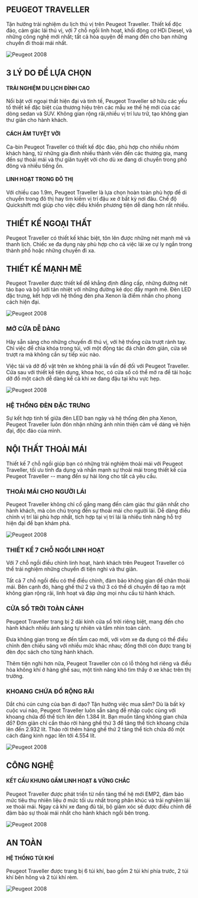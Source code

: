 ## PEUGEOT TRAVELLER

Tận hưởng trải nghiệm du lịch thú vị trên Peugeot Traveller. Thiết kế độc đáo, cảm giác lái thú vị, với 7 chỗ ngồi linh hoạt, khối động cơ HDi Diesel, và những công nghệ mới nhất; tất cả hòa quyện để mang đến cho bạn những chuyến đi thoải mái nhất.

<div class="relative w-full" style={{aspectRatio: "5/2"}}>
<Image src="https://res.cloudinary.com/dfhheac8o/image/upload/v1692611366/peugeot-traveller-00-1_scaa0h.jpg" alt="Peugeot 2008" fill={true} />
</div>

## 3 LÝ DO ĐỂ LỰA CHỌN

#### **TRẢI NGHIỆM DU LỊCH ĐỈNH CAO**

Nổi bật với ngoại thất hiện đại và tinh tế, Peugeot Traveller sở hữu các yếu tố thiết kế đặc biệt của thương hiệu trên các mẫu xe thế hệ mới của các dòng sedan và SUV. Không gian rộng rãi,nhiều vị trí lưu trữ, tạo không gian thư giãn cho hành khách.

#### **CÁCH ÂM TUYỆT VỜI**

Ca-bin Peugeot Traveller có thiết kế độc đáo, phù hợp cho nhiều nhóm khách hàng, từ những gia đình nhiều thành viên đến các thương gia, mang đến sự thoải mái và thư giãn tuyệt vời cho dù xe đang di chuyển trong phố đông và nhiều tiếng ồn.

#### **LINH HOẠT TRONG ĐÔ THỊ**

Với chiều cao 1.9m, Peugeot Traveller là lựa chọn hoàn toàn phù hợp để di chuyển trong đô thị hay tìm kiếm vị trí đậu xe ở bất kỳ nơi đâu. Chế độ Quickshift mới giúp cho việc điều khiển phương tiện dễ dàng hơn rất nhiều.

## **THIẾT KẾ NGOẠI THẤT**

Peugeot Traveller có thiết kế khác biệt, tôn lên được những nét mạnh mẽ và thanh lịch. Chiếc xe đa dụng này phù hợp cho cả việc lái xe cự ly ngắn trong thành phố hoặc những chuyến đi xa.

## **THIẾT KẾ MẠNH MẼ**

Peugeot Traveller được thiết kế để khẳng định đẳng cấp, những đường nét táo bạo và bộ lưới tản nhiệt với những đường kẻ dọc đầy mạnh mẽ. Đèn LED đặc trưng, kết hợp với hệ thống đèn pha Xenon là điểm nhấn cho phong cách hiện đại.

<div class="relative w-full" style={{aspectRatio: "5/2"}}>
<Image src="https://res.cloudinary.com/dfhheac8o/image/upload/v1692611365/peugeot-traveller-01_u8fbvw.jpg" alt="Peugeot 2008" fill={true} />
</div>

### MỞ CỬA DỄ DÀNG

Hãy sẵn sàng cho những chuyến đi thú vị, với hệ thống cửa trượt rảnh tay. Chỉ việc để chìa khóa trong túi, với một động tác đá chân đơn giản, cửa sẽ trượt ra mà không cần sự tiếp xúc nào.

Việc tải và dỡ đồ vật trên xe không phải là vấn đề đối với Peugeot Traveller. Cửa sau với thiết kế tiện dụng, khoa học, có cửa sổ có thể mở ra để tải hoặc dỡ đồ một cách dễ dàng kể cả khi xe đang đậu tại khu vực hẹp.

<div class="relative w-full" style={{aspectRatio: "5/2"}}>
<Image src="https://res.cloudinary.com/dfhheac8o/image/upload/v1692611365/peugeot-traveller-03_gi9nhs.jpg" alt="Peugeot 2008" fill={true} />
</div>

### HỆ THỐNG ĐÈN ĐẶC TRƯNG

Sự kết hợp tinh tế giữa đèn LED ban ngày và hệ thống đèn pha Xenon, Peugeot Traveller luôn đón nhận những ánh nhìn thiện cảm về dáng vẻ hiện đại, độc đáo của mình.

## NỘI THẤT THOẢI MÁI

Thiết kế 7 chỗ ngồi giúp bạn có những trải nghiệm thoải mái với Peugeot Traveller, tối ưu tính đa dụng và nhấn mạnh sự thoải mái trong thiết kế của Peugeot Traveller -- mang đến sự hài lòng cho tất cả yêu cầu.

### THOẢI MÁI CHO NGƯỜI LÁI

Peugeot Traveller không chỉ cố gắng mang đến cảm giác thư giãn nhất cho hành khách, mà còn chú trọng đến sự thoải mái cho người lái. Dễ dàng điều chỉnh vị trí lái phù hợp nhất, tích hợp tại vị trí lái là nhiều tính năng hỗ trợ hiện đại để bạn khám phá.

<div class="relative w-full" style={{aspectRatio: "5/2"}}>
<Image src="https://res.cloudinary.com/dfhheac8o/image/upload/v1692611365/peugeot-traveller-04-1_xagqp1.jpg" alt="Peugeot 2008" fill={true} />
</div>

### THIẾT KẾ 7 CHỖ NGỒI LINH HOẠT

Với 7 chỗ ngồi điều chỉnh linh hoạt, hành khách trên Peugeot Traveller có thể trải nghiệm những chuyến đi tiện nghi và thư giãn.

Tất cả 7 chỗ ngồi đều có thể điều chỉnh, đảm bảo không gian để chân thoải mái. Bên cạnh đó, hàng ghế thứ 2 và thứ 3 có thể di chuyển để tạo ra một không gian rộng rãi, linh hoạt và đáp ứng mọi nhu cầu từ hành khách.

### CỬA SỔ TRỜI TOÀN CẢNH

Peugeot Traveller trang bị 2 dải kính cửa sổ trời riêng biệt, mang đến cho hành khách nhiều ánh sáng tự nhiên và tầm nhìn toàn cảnh.

Đưa không gian trong xe đến tầm cao mới, với vòm xe đa dụng có thể điều chỉnh đèn chiếu sáng với nhiều mức khác nhau; đồng thời còn được trang bị đèn đọc sách cho từng hành khách.

Thêm tiện nghi hơn nữa, Peugeot Traveller còn có lỗ thông hơi riêng và điều hòa không khí ở hàng ghế sau, một tính năng khó tìm thấy ở xe khác trên thị trường.

### KHOANG CHỨA ĐỒ RỘNG RÃI

Dắt chú cún cưng của bạn đi dạo? Tận hưởng việc mua sắm? Dù là bất kỳ cuộc vui nào, Peugeot Traveller luôn sẵn sàng để nhập cuộc cùng với khoang chứa đồ thể tích lên đến 1.384 lít. Bạn muốn tăng không gian chứa đồ? Đơn giản chỉ cần tháo rời hàng ghế thứ 3 để tăng thể tích khoang chứa lên đến 2.932 lít. Tháo rời thêm hàng ghế thứ 2 tăng thể tích chứa đồ một cách đáng kinh ngạc lên tới 4.554 lít.

<div class="relative w-full" style={{aspectRatio: "5/2"}}>
<Image src="https://res.cloudinary.com/dfhheac8o/image/upload/v1692611366/peugeot-traveller_jo0diz.png" alt="Peugeot 2008" fill={true} />
</div>

## CÔNG NGHỆ

#### KẾT CẤU KHUNG GẦM LINH HOẠT & VỮNG CHẮC

Peugeot Traveller được phát triển từ nền tảng thế hệ mới EMP2, đảm bảo mức tiêu thụ nhiên liệu ở mức tối ưu nhất trong phân khúc và trải nghiệm lái xe thoải mái. Ngay cả khi xe đang đủ tải, bộ giảm xóc sẽ được điều chỉnh để đảm bảo sự thoải mái nhất cho hành khách ngồi bên trong.

<div class="relative w-full" style={{aspectRatio: "5/2"}}>
<Image src="https://res.cloudinary.com/dfhheac8o/image/upload/v1692611365/peugeot-traveller-16_ornc7w.jpg" alt="Peugeot 2008" fill={true} style={{objectFit:"contain"}}/>
</div>

## AN TOÀN

#### HỆ THỐNG TÚI KHÍ

Peugeot Traveller được trang bị 6 túi khí, bao gồm 2 túi khí phía trước, 2 túi khí bên hông và 2 túi khí rèm.

<div class="relative w-full" style={{aspectRatio: "5/2"}}>
<Image src="https://res.cloudinary.com/dfhheac8o/image/upload/v1692611365/peugeot-traveller-18_nznit9.jpg" alt="Peugeot 2008" fill={true} style={{objectFit:"contain"}}/>
</div>
